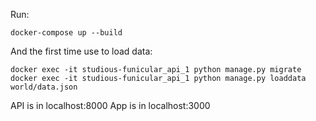 Run:

	docker-compose up --build

And the first time use to load data:

	docker exec -it studious-funicular_api_1 python manage.py migrate
    docker exec -it studious-funicular_api_1 python manage.py loaddata world/data.json

API is in localhost:8000
App is in localhost:3000
